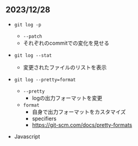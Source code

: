 ## 2023/12/28

- `git log -p`
	- `--patch`
	- それぞれのcommitでの変化を見せる
- `git log --stat`
	- 変更されたファイルのリストを表示
- `git log --pretty=format`
	- `--pretty`
		- logの出力フォーマットを変更
	- `format`
		- 自身で出力フォーマットをカスタマイズ
		- specifiers
		- https://git-scm.com/docs/pretty-formats

- Javascript